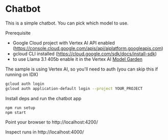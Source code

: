 # Chatbot

This is a simple chatbot. You can pick which model to use.

Prerequisite

- Google Cloud project with Vertex AI API enabled (https://console.cloud.google.com/apis/api/aiplatform.googleapis.com)
- gcloud CLI installed (https://cloud.google.com/sdk/docs/install-sdk)
- to use Llama 3.1 405b enable it in the Vertex AI [Model Garden](https://console.cloud.google.com/vertex-ai/publishers/meta/model-garden/llama3-405b-instruct-maas)

The sample is using Vertex AI, so you'll need to auth (you can skip this if running on IDX)

```bash
gcloud auth login
gcloud auth application-default login --project YOUR_PROJECT
```

Install deps and run the chatbot app

```bash
npm run setup
npm start
```

Point your browser to http://localhost:4200/

Inspect runs in http://localhost:4000/
